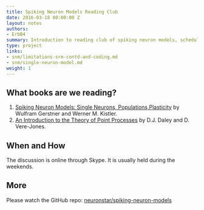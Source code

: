 ```yaml
---
title: Spiking Neuron Models Reading Club
date: 2016-03-18 00:00:00 Z
layout: notes
authors:
- ErbB4
summary: Introduction to reading club of spiking neuron models, schedule, and notice
type: project
links:
- snm/limitations-srm-contd-and-coding.md
- snm/single-neuron-model.md
weight: 1
---
```


## What books are we reading?

1. [Spiking Neuron Models: Single Neurons, Populations,Plasticity](http://lcn.epfl.ch/~gerstner/SPNM/SPNM.html) by Wulfram Gerstner and Werner M. Kistler.
2. [An Introduction to the Theory of Point Processes](https://github.com/neuronstar/spiking-neuron-models/issues/12) by D.J. Daley and D. Vere-Jones.

## When and How

The discussion is online through Skype. It is usually held during the weekends.

## More

Please watch the GitHub repo: [neuronstar/spiking-neuron-models](https://github.com/neuronstar/spiking-neuron-models)
